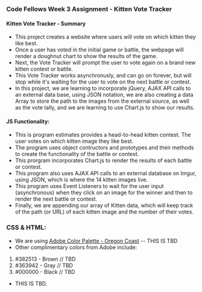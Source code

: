 ### Code Fellows Week 3 Assignment - Kitten Vote Tracker

#### Kitten Vote Tracker - Summary
+ This project creates a website where users will vote on which kitten they like best.
+ Once a user has voted in the initial game or battle, the webpage will render a doughnut chart to show the results of the game.
+ Next, the Vote Tracker will prompt the user to vote again on a brand new kitten contest or battle.
+ This Vote Tracker works asynchronusly, and can go on forever, but will stop while it's waiting for the user to vote on the next battle or contest.
+ In this project, we are learning to incorporate jQuery, AJAX API calls to an external data base, using JSON notation, we are also creating a data Array to store the path to the images from the external source, as well as the vote tally, and we are learning to use Chart.js to show our results.


#### JS Functionality:
+ This is program estimates provides a head-to-head kitten contest. The user votes on which kitten image they like best.
+ The program uses object contructors and prototypes and their methods to create the functionality of the battle or contest.
+ This prorgram incorporates Chart.js to render the results of each battle or contest.
+ This program also uses AJAX API calls to an external database on Imgur, using JSON, which is where the 14 kitten images live.
+ This program uses Event Listeners to wait for the user input (asynchronous) when they click on an image for the winner and then to render the next battle or contest.
+ Finally, we are appending our array of Kitten data, which will keep track of the path (or URL) of each kitten image and the number of their votes.


### CSS & HTML:
+ We are using [Adobe Color Palette - Oregon Coast](https://color.adobe.com/Oregon-Coast-color-theme-189428/) -- THIS IS TBD
+ Other complimentary colors from Adobe include:
1. #382513 - Brown // TBD
2. #363942 - Gray // TBD
3. #000000 - Black // TBD
+ THIS IS TBD.
